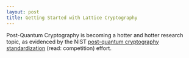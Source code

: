 ```yaml
---
layout: post
title: Getting Started with Lattice Cryptography
---
```


Post-Quantum Cryptography is becoming a hotter and hotter research topic, as evidenced by the NIST
[post-quantum cryptography standardization](https://csrc.nist.gov/Projects/Post-Quantum-Cryptography/Post-Quantum-Cryptography-Standardization)
(read: competition) effort.

<div id="scoped-content">
    <style type="text/css" scoped>
    	.tree ul {
		padding-top: 20px; position: relative;
		
		transition: all 0.5s;
		-webkit-transition: all 0.5s;
		-moz-transition: all 0.5s;
	}

	.tree li {
		float: left; text-align: center;
		list-style-type: none;
		position: relative;
		padding: 20px 5px 0 5px;
		
		transition: all 0.5s;
		-webkit-transition: all 0.5s;
		-moz-transition: all 0.5s;
	}

	/*We will use ::before and ::after to draw the connectors*/

	.tree li::before, .tree li::after{
		content: '';
		position: absolute; top: 0; right: 50%;
		border-top: 1px solid #ccc;
		width: 50%; height: 20px;
	}
	.tree li::after{
		right: auto; left: 50%;
		border-left: 1px solid #ccc;
	}

	/*We need to remove left-right connectors from elements without 
	any siblings*/
	.tree li:only-child::after, .tree li:only-child::before {
		display: none;
	}

	/*Remove space from the top of single children*/
	.tree li:only-child{ padding-top: 0;}

	/*Remove left connector from first child and 
	right connector from last child*/
	.tree li:first-child::before, .tree li:last-child::after{
		border: 0 none;
	}
	/*Adding back the vertical connector to the last nodes*/
	.tree li:last-child::before{
		border-right: 1px solid #ccc;
		border-radius: 0 5px 0 0;
		-webkit-border-radius: 0 5px 0 0;
		-moz-border-radius: 0 5px 0 0;
	}
	.tree li:first-child::after{
		border-radius: 5px 0 0 0;
		-webkit-border-radius: 5px 0 0 0;
		-moz-border-radius: 5px 0 0 0;
	}

	/*Time to add downward connectors from parents*/
	.tree ul ul::before{
		content: '';
		position: absolute; top: 0; left: 50%;
		border-left: 1px solid #ccc;
		width: 0; height: 20px;
	}

	.tree li a{
		border: 1px solid #ccc;
		padding: 5px 10px;
		text-decoration: none;
		color: #666;
		font-family: arial, verdana, tahoma;
		font-size: 11px;
		display: inline-block;
		
		border-radius: 5px;
		-webkit-border-radius: 5px;
		-moz-border-radius: 5px;
		
		transition: all 0.5s;
		-webkit-transition: all 0.5s;
		-moz-transition: all 0.5s;
	}

	/*Time for some hover effects*/
	/*We will apply the hover effect the the lineage of the element also*/
	.tree li a:hover, .tree li a:hover+ul li a {
		background: #c8e4f8; color: #000; border: 1px solid #94a0b4;
	}
	/*Connector styles on hover*/
	.tree li a:hover+ul li::after, 
	.tree li a:hover+ul li::before, 
	.tree li a:hover+ul::before, 
	.tree li a:hover+ul ul::before{
		border-color:  #94a0b4;
	}

	/*Thats all. I hope you enjoyed it.
	Thanks :)*/
	</style>
	<div class="tree">
		<ul>
			<li>
				<a href="#">Parent</a>
				<ul>
					<li>
						<a href="#">Child</a>
						<ul>
							<li>
								<a href="#">Grand Child</a>
							</li>
						</ul>
					</li>
					<li>
						<a href="#">Child</a>
						<ul>
							<li><a href="#">Grand Child</a></li>
							<li>
								<a href="#">Grand Child</a>
								<ul>
									<li>
										<a href="#">Great Grand Child</a>
									</li>
									<li>
										<a href="#">Great Grand Child</a>
									</li>
									<li>
										<a href="#">Great Grand Child</a>
									</li>
								</ul>
							</li>
							<li><a href="#">Grand Child</a></li>
						</ul>
					</li>
				</ul>
			</li>
		</ul>
	</div>
</div>


Some test text afterwords.